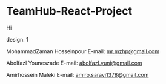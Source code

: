 # TeamHub-React-Project

Hi

design: 1

MohammadZaman Hosseinpour
E-mail: mr.mzhp@gmail.com

Abolfazl Youneszade
E-mail: abolfazl.yuni@gmail.com

Amirhossein Maleki
E-mail: amiro.saravi1378@gmail.com
